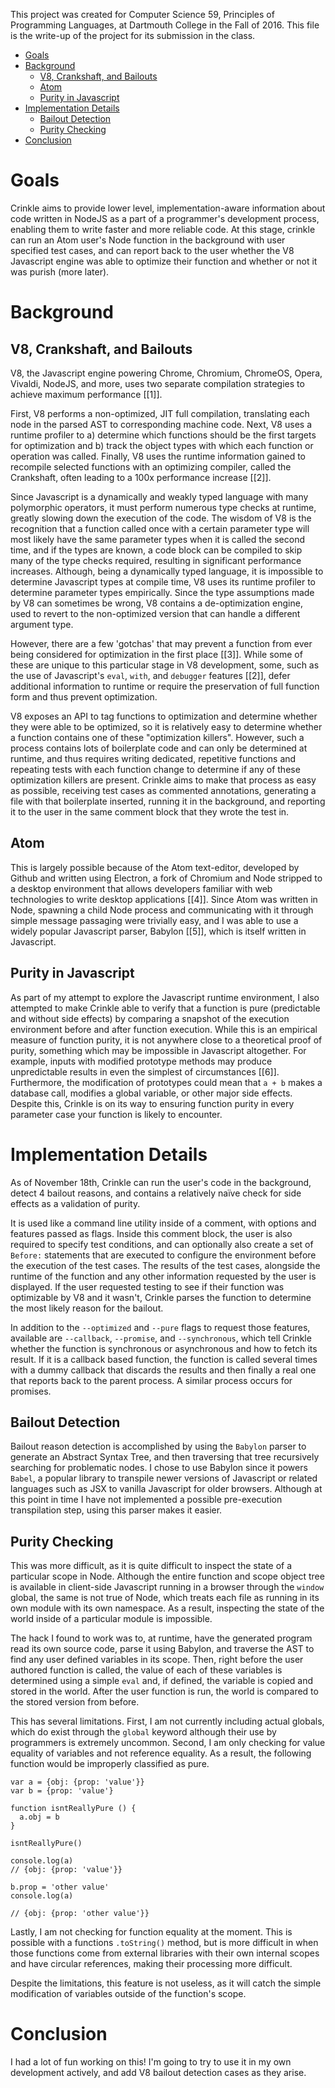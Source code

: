 This project was created for Computer Science 59, Principles of Programming
Languages, at Dartmouth College in the Fall of 2016. This file is the write-up
of the project for its submission in the class.

- [Goals](#goals)
- [Background](#background)
  * [V8, Crankshaft, and Bailouts](#v8-crankshaft-and-bailouts)
  * [Atom](#atom)
  * [Purity in Javascript](#purity-in-javascript)
- [Implementation Details](#implementation-details)
  * [Bailout Detection](#bailout-detection)
  * [Purity Checking](#purity-checking)
- [Conclusion](#conclusion)

# Goals

Crinkle aims to provide lower level, implementation-aware information about
code written in NodeJS as a part of a programmer's development process, enabling
them to write faster and more reliable code. At this stage, crinkle can run an Atom
user's Node function in the background with user specified test cases, and can
report back to the user whether the V8 Javascript engine was able to optimize
their function and whether or not it was purish (more later).

# Background

## V8, Crankshaft, and Bailouts

V8, the Javascript engine powering Chrome, Chromium, ChromeOS, Opera, Vivaldi,
NodeJS, and more, uses two separate compilation strategies to achieve maximum
performance [\[1\]].

First, V8 performs a non-optimized, JIT full compilation,
translating each node in the parsed AST to corresponding machine code. Next,
V8 uses a runtime profiler to a) determine which functions should be the first
targets for optimization and b) track the object types with which each function
or operation was called. Finally, V8 uses the runtime information gained to
recompile selected functions with an optimizing compiler, called the Crankshaft,
often leading to a 100x performance increase [\[2\]].

Since Javascript is a dynamically and weakly typed language with many polymorphic
operators, it must perform numerous type checks at runtime, greatly slowing down
the execution of the code. The wisdom of V8 is the recognition that a function
called once with a certain parameter type will most likely have the same parameter
types when it is called the second time, and if the types are known, a code block
can be compiled to skip many of the type checks required, resulting in significant
performance increases. Although, being a dynamically typed language, it is impossible
to determine Javascript types at compile time, V8 uses its runtime profiler to
determine parameter types empirically. Since the type assumptions made by V8
can sometimes be wrong, V8 contains a de-optimization engine, used to revert to the
non-optimized version that can handle a different argument type.

However, there are a few 'gotchas' that may prevent a function from ever being
considered for optimization in the first place [\[3\]]. While some of these are
unique to this particular stage in V8 development, some, such as the use of Javascript's
`eval`, `with`, and `debugger` features [\[2\]], defer additional information
to runtime or require the preservation of full function form and thus prevent optimization.

V8 exposes an API to tag functions to optimization and determine whether they were
able to be optimized, so it is relatively easy to determine whether a function
contains one of these "optimization killers". However, such a process contains
lots of boilerplate code and can only be determined at runtime, and thus requires
writing dedicated, repetitive functions and repeating tests with each function change
to determine if any of these optimization killers are present. Crinkle aims to make
that process as easy as possible, receiving test cases as commented annotations,
generating a file with that boilerplate inserted, running it in the background,
and reporting it to the user in the same comment block that they wrote the test in.

## Atom

This is largely possible because of the Atom text-editor, developed by Github
and written using Electron, a fork of Chromium and Node stripped to a desktop
environment that allows developers familiar with web technologies to write desktop
applications [\[4\]]. Since Atom was written in Node, spawning a child Node process
and communicating with it through simple message passaging were trivially easy,
and I was able to use a widely popular Javascript parser, Babylon [\[5\]], which
is itself written in Javascript.

## Purity in Javascript

As part of my attempt to explore the Javascript runtime environment, I also
attempted to make Crinkle able to verify that a function is pure (predictable and
without side effects) by comparing a snapshot of the execution environment before
and after function execution. While this is an empirical measure of function purity,
it is not anywhere close to a theoretical proof of purity, something which may be
impossible in Javascript altogether. For example, inputs with modified prototype
methods may produce unpredictable results in even the simplest of circumstances
[\[6\]]. Furthermore, the modification of prototypes could mean that `a + b` makes
a database call, modifies a global variable, or other major side effects. Despite this,
Crinkle is on its way to ensuring function purity in every parameter case your function
is likely to encounter.

# Implementation Details

As of November 18th, Crinkle can run the user's code in the background, detect
4 bailout reasons, and contains a relatively naïve check for side effects as a
validation of purity.

It is used like a command line utility inside of a comment, with options and features
passed as flags. Inside this comment block, the user is also required to specify
test conditions, and can optionally also create a set of `Before:` statements
that are executed to configure the environment before the execution of the test
cases. The results of the test cases, alongside the runtime of the function and
any other information requested by the user is displayed. If the user requested
testing to see if their function was optimizable by V8 and it wasn't, Crinkle
parses the function to determine the most likely reason for the bailout.

In addition to the `--optimized` and `--pure` flags to request those features,
available are `--callback`, `--promise`, and `--synchronous`, which tell Crinkle
whether the function is synchronous or asynchronous and how to fetch its result.
If it is a callback based function, the function is called several times with
a dummy callback that discards the results and then finally a real one that reports
back to the parent process. A similar process occurs for promises.

## Bailout Detection

Bailout reason detection is accomplished by using the `Babylon` parser to generate an
Abstract Syntax Tree, and then traversing that tree recursively searching for problematic
nodes. I chose to use Babylon since it powers `Babel`, a popular library to transpile
newer versions of Javascript or related languages such as JSX to vanilla Javascript
for older browsers. Although at this point in time I have not implemented a possible
pre-execution transpilation step, using this parser makes it easier.


## Purity Checking

This was more difficult, as it is quite difficult to inspect the state of a particular
scope in Node. Although the entire function and scope object tree is available in
client-side Javascript running in a browser through the `window` global, the same
is not true of Node, which treats each file as running in its own module with its
own namespace. As a result, inspecting the state of the world inside of a particular
module is impossible.

The hack I found to work was to, at runtime, have the generated program read its
own source code, parse it using Babylon, and traverse the AST to find any user
defined variables in its scope. Then, right before the user authored function is
called, the value of each of these variables is determined using a simple `eval` and,
if defined, the variable is copied and stored in the world. After the user function
is run, the world is compared to the stored version from before.

This has several limitations. First, I am not currently including actual globals,
which do exist through the `global` keyword although their use by programmers
is extremely uncommon. Second, I am only checking for value equality of variables
and not reference equality. As a result, the following function would be improperly
classified as pure.

```
var a = {obj: {prop: 'value'}}
var b = {prop: 'value'}

function isntReallyPure () {
  a.obj = b
}

isntReallyPure()

console.log(a)
// {obj: {prop: 'value'}}

b.prop = 'other value'
console.log(a)

// {obj: {prop: 'other value'}}
```

Lastly, I am not checking for function equality at the moment. This is possible
with a functions `.toString()` method, but is more difficult in when those functions
come from external libraries with their own internal scopes and have circular
references, making their processing more difficult.

Despite the limitations, this feature is not useless, as it will catch the simple
modification of variables outside of the function's scope.

# Conclusion

I had a lot of fun working on this! I'm going to try to use it in my own development
actively, and add V8 bailout detection cases as they arise.

[1]: http://jayconrod.com/posts/54/a-tour-of-v8-crankshaft-the-optimizing-compiler
[2]: https://github.com/petkaantonov/bluebird/wiki/Optimization-killers
[3]: https://github.com/vhf/v8-bailout-reasons
[4]: http://electron.atom.io/blog/2015/04/23/electron
[5]: https://github.com/babel/babylon
[6]: http://staltz.com/is-your-javascript-function-actually-pure.html
